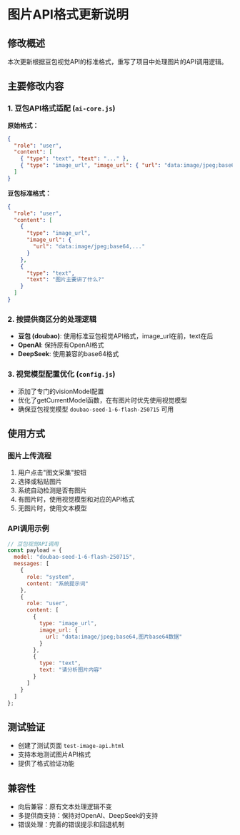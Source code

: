 # 图片API格式更新说明

## 修改概述

本次更新根据豆包视觉API的标准格式，重写了项目中处理图片的API调用逻辑。

## 主要修改内容

### 1. 豆包API格式适配 (`ai-core.js`)

**原始格式：**
```json
{
  "role": "user",
  "content": [
    { "type": "text", "text": "..." },
    { "type": "image_url", "image_url": { "url": "data:image/jpeg;base64,..." } }
  ]
}
```

**豆包标准格式：**
```json
{
  "role": "user",
  "content": [
    {
      "type": "image_url",
      "image_url": {
        "url": "data:image/jpeg;base64,..."
      }
    },
    {
      "type": "text",
      "text": "图片主要讲了什么?"
    }
  ]
}
```

### 2. 按提供商区分的处理逻辑

- **豆包 (doubao)**: 使用标准豆包视觉API格式，image_url在前，text在后
- **OpenAI**: 保持原有OpenAI格式
- **DeepSeek**: 使用兼容的base64格式


### 3. 视觉模型配置优化 (`config.js`)

- 添加了专门的visionModel配置
- 优化了getCurrentModel函数，在有图片时优先使用视觉模型
- 确保豆包视觉模型 `doubao-seed-1-6-flash-250715` 可用

## 使用方式

### 图片上传流程

1. 用户点击"图文采集"按钮
2. 选择或粘贴图片
3. 系统自动检测是否有图片
4. 有图片时，使用视觉模型和对应的API格式
5. 无图片时，使用文本模型

### API调用示例

```javascript
// 豆包视觉API调用
const payload = {
  model: "doubao-seed-1-6-flash-250715",
  messages: [
    {
      role: "system",
      content: "系统提示词"
    },
    {
      role: "user", 
      content: [
        {
          type: "image_url",
          image_url: {
            url: "data:image/jpeg;base64,图片base64数据"
          }
        },
        {
          type: "text",
          text: "请分析图片内容"
        }
      ]
    }
  ]
};
```

## 测试验证

- 创建了测试页面 `test-image-api.html`
- 支持本地测试图片API格式
- 提供了格式验证功能

## 兼容性

- 向后兼容：原有文本处理逻辑不变
- 多提供商支持：保持对OpenAI、DeepSeek的支持
- 错误处理：完善的错误提示和回退机制